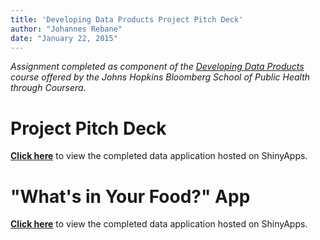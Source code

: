 ```yaml
---
title: 'Developing Data Products Project Pitch Deck'
author: "Johannes Rebane"
date: "January 22, 2015"
---
```


*Assignment completed as component of the [Developing Data Products](https://www.coursera.org/course/devdataprod) course offered by the Johns Hopkins Bloomberg School of Public Health through Coursera.*

# Project Pitch Deck

**[Click here](jrebane.github.io/DevelopingDataProducts_PitchDeck)** to view the completed data application hosted on ShinyApps.

# "What's in Your Food?" App

**[Click here](https://jrebane.shinyapps.io/DevelopingDataProducts_Project)** to view the completed data application hosted on ShinyApps.